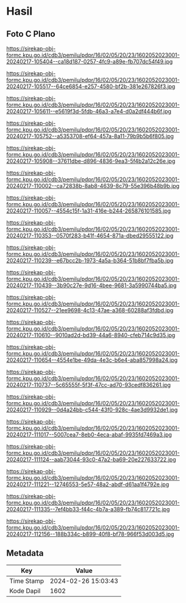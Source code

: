 # Hasil

## Foto C Plano

https://sirekap-obj-formc.kpu.go.id/cdb3/pemilu/pdpr/16/02/05/20/23/1602052023001-20240217-105404--ca18d187-0257-4fc9-a89e-fb707dc54f49.jpg

https://sirekap-obj-formc.kpu.go.id/cdb3/pemilu/pdpr/16/02/05/20/23/1602052023001-20240217-105517--64ce6854-e257-4580-bf2b-381e267826f3.jpg

https://sirekap-obj-formc.kpu.go.id/cdb3/pemilu/pdpr/16/02/05/20/23/1602052023001-20240217-105611--e5619f3d-5fdb-46a3-a7e4-d0a2df444b6f.jpg

https://sirekap-obj-formc.kpu.go.id/cdb3/pemilu/pdpr/16/02/05/20/23/1602052023001-20240217-105752--a5353708-ef64-457a-8a11-79b9b5b6f805.jpg

https://sirekap-obj-formc.kpu.go.id/cdb3/pemilu/pdpr/16/02/05/20/23/1602052023001-20240217-105908--37611dbe-d896-4836-9ea3-5f4b2a12c26e.jpg

https://sirekap-obj-formc.kpu.go.id/cdb3/pemilu/pdpr/16/02/05/20/23/1602052023001-20240217-110002--ca72838b-8ab8-4639-8c79-55e396b48b9b.jpg

https://sirekap-obj-formc.kpu.go.id/cdb3/pemilu/pdpr/16/02/05/20/23/1602052023001-20240217-110057--4554c15f-1a31-416e-b244-265876101585.jpg

https://sirekap-obj-formc.kpu.go.id/cdb3/pemilu/pdpr/16/02/05/20/23/1602052023001-20240217-110353--0570f283-b41f-4654-871a-dbed29555122.jpg

https://sirekap-obj-formc.kpu.go.id/cdb3/pemilu/pdpr/16/02/05/20/23/1602052023001-20240217-110239--e67bcc2b-1973-4a5a-b364-51b8bf7fba5b.jpg

https://sirekap-obj-formc.kpu.go.id/cdb3/pemilu/pdpr/16/02/05/20/23/1602052023001-20240217-110439--3b90c27e-9d16-4bee-9681-3a5990744ba5.jpg

https://sirekap-obj-formc.kpu.go.id/cdb3/pemilu/pdpr/16/02/05/20/23/1602052023001-20240217-110527--21ee9698-4c13-47ae-a368-60288af3fdbd.jpg

https://sirekap-obj-formc.kpu.go.id/cdb3/pemilu/pdpr/16/02/05/20/23/1602052023001-20240217-110610--9010ad2d-bd39-44a6-8940-cfeb714c9d35.jpg

https://sirekap-obj-formc.kpu.go.id/cdb3/pemilu/pdpr/16/02/05/20/23/1602052023001-20240217-110654--4554e1be-49da-4e3c-b6e4-aba857998a24.jpg

https://sirekap-obj-formc.kpu.go.id/cdb3/pemilu/pdpr/16/02/05/20/23/1602052023001-20240217-110737--5c65555f-5f3f-47cc-ad70-93cedf836261.jpg

https://sirekap-obj-formc.kpu.go.id/cdb3/pemilu/pdpr/16/02/05/20/23/1602052023001-20240217-110929--0d4a24bb-c544-43f0-928c-4ae3d9932de1.jpg

https://sirekap-obj-formc.kpu.go.id/cdb3/pemilu/pdpr/16/02/05/20/23/1602052023001-20240217-111017--5007cea7-8eb0-4eca-abaf-9935fd7469a3.jpg

https://sirekap-obj-formc.kpu.go.id/cdb3/pemilu/pdpr/16/02/05/20/23/1602052023001-20240217-111124--aab73044-93c0-47a2-ba69-20e227633722.jpg

https://sirekap-obj-formc.kpu.go.id/cdb3/pemilu/pdpr/16/02/05/20/23/1602052023001-20240217-111221--12746553-5e57-48a2-abdf-d61aa1f4792e.jpg

https://sirekap-obj-formc.kpu.go.id/cdb3/pemilu/pdpr/16/02/05/20/23/1602052023001-20240217-111335--7ef4bb33-f44c-4b7a-a389-fb74c817721c.jpg

https://sirekap-obj-formc.kpu.go.id/cdb3/pemilu/pdpr/16/02/05/20/23/1602052023001-20240217-112156--188b334c-b899-40f8-bf78-966f53d003d5.jpg


## Metadata

| Key        | Value               |
| ---------- | ------------------- |
| Time Stamp | 2024-02-26 15:03:43 |
| Kode Dapil | 1602                |



